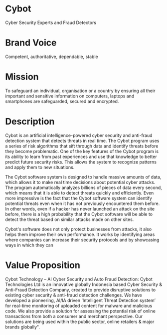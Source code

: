 # Cybot

Cyber Security Experts and Fraud Detectors

# Brand Voice

Competent, authoritative, dependable, stable

# Mission

To safeguard an individual, organisation or a country by ensuring all their important and sensitive information on computers, laptops and smartphones are safeguarded, secured and encrypted.

# Description

Cybot is an artificial intelligence-powered cyber security and anti-fraud detection system that detects threats in real time. The Cybot program uses a series of risk algorithms that sift through data and identify threats before they become problematic. One of the key features of the Cybot program is its ability to learn from past experiences and use that knowledge to better predict future security risks. This allows the system to recognize patterns and apply them to new situations.

The Cybot software system is designed to handle massive amounts of data, which allows it to make real time decisions about potential cyber attacks. The program automatically analyzes billions of pieces of data every second, which means that it is able to detect threats quickly and efficiently. Even more impressive is the fact that the Cybot software system can identify potential threats even when it has not previously encountered them before. In other words, even if a hacker has never launched an attack on the site before, there is a high probability that the Cybot software will be able to detect the threat based on similar attacks made on other sites.

Cybot's software does not only protect businesses from attacks, it also helps them improve their own performance. It works by identifying areas where companies can increase their security protocols and by showcasing ways in which they can

# Value Proposition

Cybot Technology – AI Cyber Security and Auto Fraud Detection: Cybot Technologies Ltd is an innovative globally Indonesia based Cyber Security & Anti-Fraud Detection Company, created to provide disruptive solutions to existing cyber security & anti-fraud detection challenges. We have developed a pioneering, AI/IA driven ‘Intelligent Threat Detection system’ for real-time monitoring of uploaded content for malware and malicious code. We also provide a solution for assessing the potential risk of online transactions from both a consumer and merchant perspective. Our solutions are being used within the public sector, online retailers & major brands globally".

